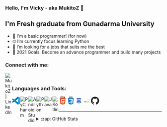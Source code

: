 ### Hello, I'm Vicky - aka MukitoZ 👋


## I'm Fresh graduate from Gunadarma University

- 🤔 I'm a basic programmer! (for now)
- 🤓 I’m currently focus learning Python
- 💼 I’m looking for a jobs that suits me the best
- 🥅 2021 Goals: Become an advance programmer and build many projects

### Connect with me:

[<img align="left" alt="MukitoZ | LinkedIn" width="22px" src="https://cdn.jsdelivr.net/npm/simple-icons@v3/icons/linkedin.svg" />][linkedin]

<br />

### Languages and Tools:

[<img align="left" alt="Visual Studio Code" width="26px" src="https://raw.githubusercontent.com/github/explore/80688e429a7d4ef2fca1e82350fe8e3517d3494d/topics/visual-studio-code/visual-studio-code.png" />][vscode]
[<img align="left" alt="PyCharm" width="26px" src="https://user-images.githubusercontent.com/91631855/138120687-3a9b5943-bcd8-48c5-a2c7-f218d5e65695.png"/>][pycharm]
[<img align="left" alt="Android Studio" width="26px" src="https://user-images.githubusercontent.com/91631855/138121787-4a6d5539-f34f-42e7-b744-1581dd570e62.png"/>][androidstudio]
[<img align="left" alt="Python" width="26px" src="https://user-images.githubusercontent.com/91631855/138120197-486b0403-246d-4b48-8cec-c489771dce44.png" />][python]
[<img align="left" alt="Java" width="26px" src="https://user-images.githubusercontent.com/91631855/138122366-1402c173-2807-43c8-b156-ff3faf25ecf8.png" />][java]
[<img align="left" alt="Kotlin" width="20px" src="https://user-images.githubusercontent.com/91631855/138123442-dc57c20f-c139-45ed-a722-43fc4f999423.png" />][kotlin]
[<img align="left" alt="HTML5" width="26px" src="https://raw.githubusercontent.com/github/explore/80688e429a7d4ef2fca1e82350fe8e3517d3494d/topics/html/html.png" />][html5]
[<img align="left" alt="CSS3" width="26px" src="https://raw.githubusercontent.com/github/explore/80688e429a7d4ef2fca1e82350fe8e3517d3494d/topics/css/css.png" />][css3]
[<img align="left" alt="SQL" width="26px" src="https://raw.githubusercontent.com/github/explore/80688e429a7d4ef2fca1e82350fe8e3517d3494d/topics/sql/sql.png" />][sql]
[<img align="left" alt="MySQL" width="26px" src="https://raw.githubusercontent.com/github/explore/80688e429a7d4ef2fca1e82350fe8e3517d3494d/topics/mysql/mysql.png" />][mysql]
[<img align="left" alt="GitHub" width="26px" src="https://raw.githubusercontent.com/github/explore/78df643247d429f6cc873026c0622819ad797942/topics/github/github.png" />][github]

<br />
<br />

---


<details>
  <summary>:zap: GitHub Stats</summary>

  [![MukitoZ's GitHub stats](https://github-readme-stats.vercel.app/api?username=MukitoZ)](githubstats)

</details>

[linkedin]: https://www.linkedin.com/in/muhammad-vicky-julianto-1b67ba174/
[vscode]: https://code.visualstudio.com/
[pycharm]: https://www.jetbrains.com/pycharm/
[androidstudio]: https://developer.android.com/studio
[python]: https://www.python.org/
[java]: https://www.java.com/en/
[kotlin]: https://kotlinlang.org/
[html5]: https://en.wikipedia.org/wiki/HTML5
[css3]: https://en.wikipedia.org/wiki/CSS
[sql]: https://en.wikipedia.org/wiki/SQL
[mysql]: https://www.mysql.com/
[github]: https://github.com/
[githubstats]: https://github.com/anuraghazra/github-readme-stats
